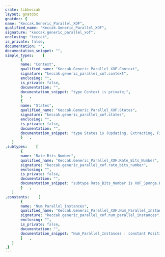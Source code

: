 ```yaml
---
crate: libkeccak
layout: gnatdoc
gnatdoc: {
name: "Keccak.Generic_Parallel_XOF",
qualified_name: "Keccak.Generic_Parallel_XOF",
signature: "keccak.generic_parallel_xof",
enclosing: "keccak",
is_private: false,
documentation: "",
documentation_snippet: "",
simple_types:    [
       {
       name: "Context",
       qualified_name: "Keccak.Generic_Parallel_XOF.Context",
       signature: "keccak.generic_parallel_xof.context",
       enclosing: "",
       is_private: false,
       documentation: "",
       documentation_snippet: "type Context is private;",
       }   ,
       {
       name: "States",
       qualified_name: "Keccak.Generic_Parallel_XOF.States",
       signature: "keccak.generic_parallel_xof.states",
       enclosing: "",
       is_private: false,
       documentation: "",
       documentation_snippet: "type States is (Updating, Extracting, Finished);",
       }   ,
   ]
,subtypes:    [
       {
       name: "Rate_Bits_Number",
       qualified_name: "Keccak.Generic_Parallel_XOF.Rate_Bits_Number",
       signature: "keccak.generic_parallel_xof.rate_bits_number",
       enclosing: "",
       is_private: false,
       documentation: "",
       documentation_snippet: "subtype Rate_Bits_Number is XOF_Sponge.Rate_Bits_Number;",
       }   ,
   ]
,constants:    [
       {
       name: "Num_Parallel_Instances",
       qualified_name: "Keccak.Generic_Parallel_XOF.Num_Parallel_Instances",
       signature: "keccak.generic_parallel_xof.num_parallel_instances",
       enclosing: "",
       is_private: false,
       documentation: "",
       documentation_snippet: "Num_Parallel_Instances : constant Positive := XOF_Sponge.Num_Parallel_Instances;",
       }   ,
   ]
,}
---
```

